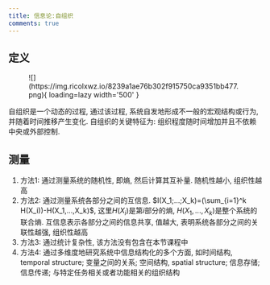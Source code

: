 ```yaml
---
title: 信息论:自组织
comments: true
---
```


## 定义

<figure markdown='1'>
![](https://img.ricolxwz.io/8239a1ae76b302f915750ca9351bb477.png){ loading=lazy width='500' }
</figure>

自组织是一个动态的过程, 通过该过程, 系统自发地形成不一般的宏观结构或行为, 并随着时间推移产生变化. 自组织的关键特征为: 组织程度随时间增加并且不依赖中央或外部控制.

## 测量

1. 方法1: 通过测量系统的随机性, 即熵, 然后计算其互补量. 随机性越小, 组织性越高
2. 方法2: 通过测量系统各部分之间的互信息. $I(X_1;...;X_k)=(\sum_{i=1}^k H(X_i))-H(X_1,...,X_k)$, 这里$H(X_i)$是第$i$部分的熵, $H(X_1,...,X_k)$是整个系统的联合熵. 互信息表示各部分之间的信息共享, 值越大, 表明系统各部分之间的关联性越强, 组织性越高
3. 方法3: 通过统计复杂性, 该方法没有包含在本节课程中
4. 方法4: 通过多维度地研究系统中信息结构化的多个方面, 如时间结构, temporal structure; 变量之间的关系; 空间结构, spatial structure; 信息存储; 信息传递; 与特定任务相关或者功能相关的组织结构